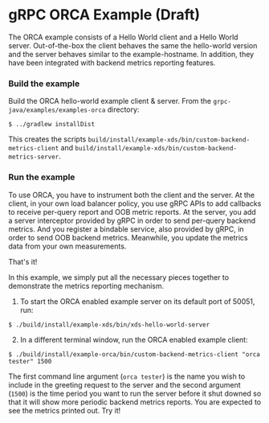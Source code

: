 gRPC ORCA Example (Draft)
================

The ORCA example consists of a Hello World client and a Hello World server. Out-of-the-box the 
client behaves the same the hello-world version and the server behaves similar to the
example-hostname. In addition, they have been integrated with backend metrics reporting features.

### Build the example

Build the ORCA hello-world example client & server. From the `grpc-java/examples/examples-orca`
directory:
```
$ ../gradlew installDist
```

This creates the scripts `build/install/example-xds/bin/custom-backend-metrics-client` and
`build/install/example-xds/bin/custom-backend-metrics-server`.

### Run the example

To use ORCA, you have to instrument both the client and the server.
At the client, in your own load balancer policy, you use gRPC APIs to add callbacks to receive
per-query report and OOB metric reports.
At the server, you add a server interceptor provided by gRPC in order to send per-query backend metrics.
And you register a bindable service, also provided by gRPC, in order to send OOB backend metrics.
Meanwhile, you update the metrics data from your own measurements.

That's it!

In this example, we simply put all the necessary pieces together to demonstrate the metrics reporting mechanism.

1. To start the ORCA enabled example server on its default port of 50051, run:
```
$ ./build/install/example-xds/bin/xds-hello-world-server
```

2. In a different terminal window, run the ORCA enabled example client:
```
$ ./build/install/example-orca/bin/custom-backend-metrics-client "orca tester" 1500
```
The first command line argument (`orca tester`) is the name you wish to include in
the greeting request to the server and the second argument
(`1500`) is the time period you want to run the server before it shut downed so that it will show 
more periodic backend metrics reports. You are expected to see the metrics printed out. Try it!

